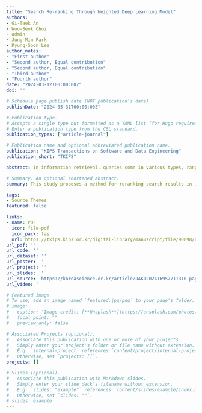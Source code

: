 ```yaml
---
title: "Search Re-ranking Through Weighted Deep Learning Model"
authors:
- Gi-Taek An
- Woo-Seok Choi
- admin
- Jung-Min Park
- Kyung-Soon Lee
author_notes:
- "First author"
- "Second author, Equal contribution"
- "Second author, Equal contribution"
- "Third author"
- "Fourth author"
date: "2024-03-12T00:00:00Z"
doi: ""

# Schedule page publish date (NOT publication's date).
publishDate: "2024-05-31T00:00:00Z"

# Publication type.
# Accepts a single type but formatted as a YAML list (for Hugo requirements).
# Enter a publication type from the CSL standard.
publication_types: ["article-journal"]

# Publication name and optional abbreviated publication name.
publication: "KIPS Transactions on Software and Data Engineering"
publication_short: "TKIPS"

abstract: In information retrieval, queries come in various types, ranging from abstract queries to those containing specific keywords, making it a challenging task to accurately produce results according to user demands. Additionally, search systems must handle queries encompassing various elements such as typos, multilingualism, and codes. Reranking is performed through training suitable documents for queries using DeBERTa, a deep learning model that has shown high performance in recent research. To evaluate the effectiveness of the proposed method, experiments were conducted using the test collection of the Product Search Track at the TREC 2023 international information retrieval evaluation competition. In the comparison of NDCG performance measurements regarding the experimental results, the proposed method showed a 10.48% improvement over BM25, a basic information retrieval model, in terms of search through query error handling, provisional relevance feedback-based product title-based query expansion, and reranking according to query types, achieving a score of 0.7810.

# Summary. An optional shortened abstract.
summary: This study proposes a method for reranking search results in information retrieval using DeBERTa, addressing challenges like typos, multilingual queries, and codes. Experiments with TREC 2023 Product Search Track data show a 10.48% improvement in NDCG over BM25, with a final score of 0.7810, demonstrating the effectiveness of query error handling, query expansion, and reranking based on query types.

tags:
- Source Themes
featured: false

links:
- name: PDF
  icon: file-pdf
  icon_pack: fas
  url: https://tkips.kips.or.kr/digital-library/manuscript/file/90898/03-24M-05-010R-%EC%95%88%EA%B8%B0%ED%83%9D_221-226.pdf
url_pdf: ''
url_code: ''
url_dataset: ''
url_poster: ''
url_project: ''
url_slides: ''
url_source: 'https://koreascience.or.kr/article/JAKO202416957711310.page'
url_video: ''

# Featured image
# To use, add an image named `featured.jpg/png` to your page's folder. 
# image:
#   caption: 'Image credit: [**Unsplash**](https://unsplash.com/photos/jdD8gXaTZsc)'
#   focal_point: ""
#   preview_only: false

# Associated Projects (optional).
#   Associate this publication with one or more of your projects.
#   Simply enter your project's folder or file name without extension.
#   E.g. `internal-project` references `content/project/internal-project/index.md`.
#   Otherwise, set `projects: []`.
projects: []

# Slides (optional).
#   Associate this publication with Markdown slides.
#   Simply enter your slide deck's filename without extension.
#   E.g. `slides: "example"` references `content/slides/example/index.md`.
#   Otherwise, set `slides: ""`.
# slides: example
---
```


<!-- {{% callout note %}}
Click the *Cite* button above to demo the feature to enable visitors to import publication metadata into their reference management software.
{{% /callout %}}

{{% callout note %}}
Create your slides in Markdown - click the *Slides* button to check out the example.
{{% /callout %}}

Add the publication's **full text** or **supplementary notes** here. You can use rich formatting such as including [code, math, and images](https://docs.hugoblox.com/content/writing-markdown-latex/). -->
